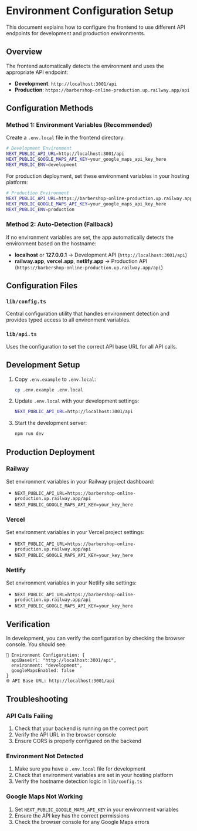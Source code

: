 # Environment Configuration Setup

This document explains how to configure the frontend to use different API endpoints for development and production environments.

## Overview

The frontend automatically detects the environment and uses the appropriate API endpoint:

- **Development**: `http://localhost:3001/api`
- **Production**: `https://barbershop-online-production.up.railway.app/api`

## Configuration Methods

### Method 1: Environment Variables (Recommended)

Create a `.env.local` file in the frontend directory:

```bash
# Development Environment
NEXT_PUBLIC_API_URL=http://localhost:3001/api
NEXT_PUBLIC_GOOGLE_MAPS_API_KEY=your_google_maps_api_key_here
NEXT_PUBLIC_ENV=development
```

For production deployment, set these environment variables in your hosting platform:

```bash
# Production Environment
NEXT_PUBLIC_API_URL=https://barbershop-online-production.up.railway.app/api
NEXT_PUBLIC_GOOGLE_MAPS_API_KEY=your_google_maps_api_key_here
NEXT_PUBLIC_ENV=production
```

### Method 2: Auto-Detection (Fallback)

If no environment variables are set, the app automatically detects the environment based on the hostname:

- **localhost** or **127.0.0.1** → Development API (`http://localhost:3001/api`)
- **railway.app**, **vercel.app**, **netlify.app** → Production API (`https://barbershop-online-production.up.railway.app/api`)

## Configuration Files

### `lib/config.ts`
Central configuration utility that handles environment detection and provides typed access to all environment variables.

### `lib/api.ts`
Uses the configuration to set the correct API base URL for all API calls.

## Development Setup

1. Copy `.env.example` to `.env.local`:
   ```bash
   cp .env.example .env.local
   ```

2. Update `.env.local` with your development settings:
   ```bash
   NEXT_PUBLIC_API_URL=http://localhost:3001/api
   ```

3. Start the development server:
   ```bash
   npm run dev
   ```

## Production Deployment

### Railway
Set environment variables in your Railway project dashboard:
- `NEXT_PUBLIC_API_URL=https://barbershop-online-production.up.railway.app/api`
- `NEXT_PUBLIC_GOOGLE_MAPS_API_KEY=your_key_here`

### Vercel
Set environment variables in your Vercel project settings:
- `NEXT_PUBLIC_API_URL=https://barbershop-online-production.up.railway.app/api`
- `NEXT_PUBLIC_GOOGLE_MAPS_API_KEY=your_key_here`

### Netlify
Set environment variables in your Netlify site settings:
- `NEXT_PUBLIC_API_URL=https://barbershop-online-production.up.railway.app/api`
- `NEXT_PUBLIC_GOOGLE_MAPS_API_KEY=your_key_here`

## Verification

In development, you can verify the configuration by checking the browser console. You should see:

```
🔧 Environment Configuration: {
  apiBaseUrl: "http://localhost:3001/api",
  environment: "development",
  googleMapsEnabled: false
}
🌐 API Base URL: http://localhost:3001/api
```

## Troubleshooting

### API Calls Failing
1. Check that your backend is running on the correct port
2. Verify the API URL in the browser console
3. Ensure CORS is properly configured on the backend

### Environment Not Detected
1. Make sure you have a `.env.local` file for development
2. Check that environment variables are set in your hosting platform
3. Verify the hostname detection logic in `lib/config.ts`

### Google Maps Not Working
1. Set `NEXT_PUBLIC_GOOGLE_MAPS_API_KEY` in your environment variables
2. Ensure the API key has the correct permissions
3. Check the browser console for any Google Maps errors 
